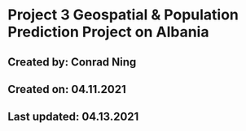 # Project 3 Geospatial & Population Prediction Project on Albania 
## Created by: Conrad Ning
## Created on: 04.11.2021
## Last updated: 04.13.2021
